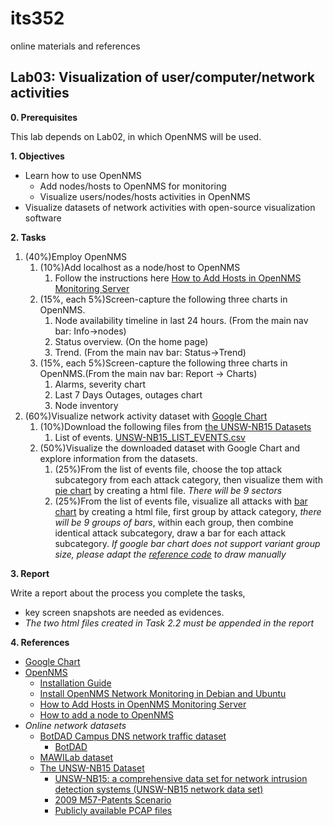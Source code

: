 # its352
online materials and references


## Lab03: Visualization of user/computer/network activities
**0. Prerequisites**

This lab depends on Lab02, in which OpenNMS will be used.


**1. Objectives**

* Learn how to use OpenNMS
  * Add nodes/hosts to OpenNMS for monitoring
  * Visualize users/nodes/hosts activities in OpenNMS
* Visualize datasets of network activities with open-source visualization software


**2. Tasks**

1. (40%)Employ OpenNMS
   1. (10%)Add localhost as a node/host to OpenNMS
      1. Follow the instructions here [How to Add Hosts in OpenNMS Monitoring Server](https://www.tecmint.com/add-hosts-in-opennms-monitoring/)
   2. (15%, each 5%)Screen-capture the following three charts in OpenNMS.
      1. Node availability timeline in last 24 hours. (From the main nav bar: Info->nodes)
      2. Status overview. (On the home page)
      3. Trend. (From the main nav bar: Status->Trend)
   3. (15%, each 5%)Screen-capture the following three charts in OpenNMS.(From the main nav bar: Report -> Charts)
      1. Alarms, severity chart
      2. Last 7 Days Outages, outages chart
      3. Node inventory
2. (60%)Visualize network activity dataset with [Google Chart](https://developers.google.com/chart)
   1. (10%)Download the following files from [the UNSW-NB15 Datasets](https://www.unsw.adfa.edu.au/unsw-canberra-cyber/cybersecurity/ADFA-NB15-Datasets/)
      1. List of events. [UNSW-NB15_LIST_EVENTS.csv](https://www.unsw.adfa.edu.au/unsw-canberra-cyber/cybersecurity/ADFA-NB15-Datasets/UNSW-NB15_LIST_EVENTS.csv)
   2. (50%)Visualize the downloaded dataset with Google Chart and explore information from the datasets.
      1. (25%)From the list of events file, choose the top attack subcategory from each attack category, then visualize them with [pie chart](https://developers.google.com/chart/interactive/docs/gallery/piechart) by creating a html file. _There will be 9 sectors_
      2. (25%)From the list of events file, visualize all attacks with [bar chart](https://developers.google.com/chart/interactive/docs/gallery/barchart) by creating a html file, first group by attack category, *there will be 9 groups of bars*, within each group, then combine identical attack subcategory, draw a bar for each attack subcategory. *If google bar chart does not support variant group size, please adapt the [reference code](./code/barchart.htm) to draw manually*

**3. Report**

Write a report about the process you complete the tasks, 
* key screen snapshots are needed as evidences.
* *The two html files created in Task 2.2 must be appended in the report*


**4. References**
* [Google Chart](https://developers.google.com/chart)
* [OpenNMS](https://en.wikipedia.org/wiki/OpenNMS)
  * [Installation Guide](https://docs.opennms.org/opennms/releases/latest/guide-install/guide-install.html)
  * [Install OpenNMS Network Monitoring in Debian and Ubuntu](https://www.tecmint.com/install-opennms-in-debian-and-ubuntu/)  
  * [How to Add Hosts in OpenNMS Monitoring Server](https://www.tecmint.com/add-hosts-in-opennms-monitoring/)
  * [How to add a node to OpenNMS](https://www.techrepublic.com/article/how-to-add-a-node-to-opennms/)
* _Online network datasets_
  * [BotDAD Campus DNS network traffic dataset](https://data.mendeley.com/datasets/zh3wnddzxy/2)
    * [BotDAD](https://github.com/mannirulz/BotDAD)
  * [MAWILab dataset](http://www.fukuda-lab.org/mawilab/index.html)
  * [The UNSW-NB15 Dataset](https://www.unsw.adfa.edu.au/unsw-canberra-cyber/cybersecurity/ADFA-NB15-Datasets/)
    * [UNSW-NB15: a comprehensive data set for network intrusion detection systems (UNSW-NB15 network data set)](https://ieeexplore.ieee.org/document/7348942)
    * [2009 M57-Patents Scenario](https://digitalcorpora.org/corpora/scenarios/m57-patents-scenario)
    * [Publicly available PCAP files](https://www.netresec.com/index.ashx?page=PcapFiles)